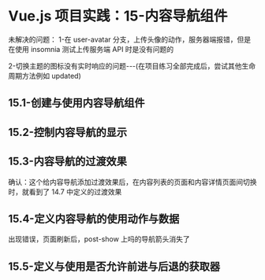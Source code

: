 # Vue.js 项目实践：15-内容导航组件

未解决的问题：
1-在 user-avatar 分支，上传头像的动作，服务器端报错，但是在使用 insomnia 测试上传服务端 API 时是没有问题的

2-切换主题的图标没有实时响应的问题---(在项目练习全部完成后，尝试其他生命周期方法例如 updated)

## 15.1-创建与使用内容导航组件

## 15.2-控制内容导航的显示

## 15.3-内容导航的过渡效果

确认：这个给内容导航添加过渡效果后，在内容列表的页面和内容详情页面间切换时，就看到了 14.7 中定义的过渡效果

## 15.4-定义内容导航的使用动作与数据

出现错误，页面刷新后，post-show 上吗的导航箭头消失了

## 15.5-定义与使用是否允许前进与后退的获取器
